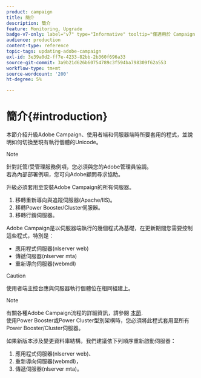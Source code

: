 ```yaml
---
product: campaign
title: 簡介
description: 簡介
feature: Monitoring, Upgrade
badge-v7-only: label="v7" type="Informative" tooltip="僅適用於 Campaign Classic v7"
audience: production
content-type: reference
topic-tags: updating-adobe-campaign
exl-id: 3e39a0d2-ff7e-4233-82bb-2b360f696a33
source-git-commit: 3a9b21d626b60754789c3f594ba798309f62a553
workflow-type: tm+mt
source-wordcount: '200'
ht-degree: 5%

---
```


# 簡介{#introduction}



本節介紹升級Adobe Campaign、使用者端和伺服器端時所要套用的程式，並說明如何切換至現有執行個體的Unicode。

>[!NOTE]
>
>針對託管/受管理服務例項，您必須與您的Adobe管理員協調。\
>若為內部部署例項，您可向Adobe顧問尋求協助。

升級必須套用至安裝Adobe Campaign的所有伺服器。

1. 移轉重新導向與追蹤伺服器(Apache/IIS)。
1. 移轉Power Booster/Cluster伺服器。
1. 移轉行銷伺服器。

Adobe Campaign是以伺服器端執行的幾個程式為基礎，在更新期間您需要控制這些程式，特別是：

* 應用程式伺服器(nlserver web)
* 傳遞伺服器(nlserver mta)
* 重新導向伺服器(webmdl)

>[!CAUTION]
>
>使用者端主控台應與伺服器執行個體位在相同組建上。

>[!NOTE]
>
>有關各種Adobe Campaign流程的詳細資訊，請參閱 [本節](../../installation/using/general-architecture.md#logical-application-layer).\
>使用Power Booster或Power Cluster型別架構時，您必須將此程式套用至所有Power Booster/Cluster伺服器。

如果新版本涉及變更資料庫結構，我們建議依下列順序重新啟動伺服器：

1. 應用程式伺服器(nlserver web)、
1. 重新導向伺服器(webmdl)，
1. 傳遞伺服器(nlserver mta)。

